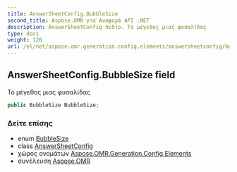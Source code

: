 ```yaml
---
title: AnswerSheetConfig.BubbleSize
second_title: Aspose.OMR για Αναφορά API .NET
description: AnswerSheetConfig πεδίο. Το μέγεθος μιας φυσαλίδας
type: docs
weight: 120
url: /el/net/aspose.omr.generation.config.elements/answersheetconfig/bubblesize/
---
```

## AnswerSheetConfig.BubbleSize field

Το μέγεθος μιας φυσαλίδας

```csharp
public BubbleSize BubbleSize;
```

### Δείτε επίσης

* enum [BubbleSize](../../../aspose.omr.generation/bubblesize/)
* class [AnswerSheetConfig](../)
* χώρος ονομάτων [Aspose.OMR.Generation.Config.Elements](../../answersheetconfig/)
* συνέλευση [Aspose.OMR](../../../)


